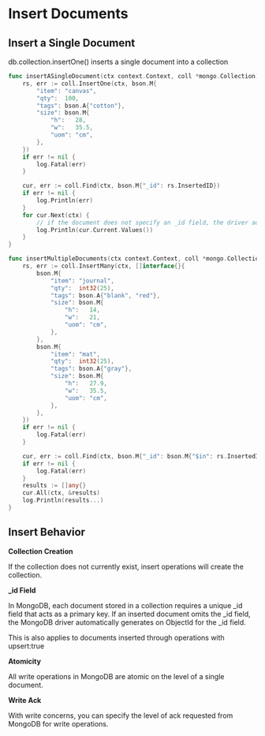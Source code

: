 # Insert Documents

## Insert a Single Document

db.collection.insertOne() inserts a single document into a collection

```go
func insertASingleDocument(ctx context.Context, coll *mongo.Collection) {
	rs, err := coll.InsertOne(ctx, bson.M{
		"item": "canvas",
		"qty":  100,
		"tags": bson.A{"cotton"},
		"size": bson.M{
			"h":   28,
			"w":   35.5,
			"uom": "cm",
		},
	})
	if err != nil {
		log.Fatal(err)
	}

	cur, err := coll.Find(ctx, bson.M{"_id": rs.InsertedID})
	if err != nil {
		log.Println(err)
	}
	for cur.Next(ctx) {
		// if the document does not specify an _id field, the driver adds the _id field with an ObjectId value to the new document.
		log.Println(cur.Current.Values())
	}
}

func insertMultipleDocuments(ctx context.Context, coll *mongo.Collection) {
	rs, err := coll.InsertMany(ctx, []interface{}{
		bson.M{
			"item": "journal",
			"qty":  int32(25),
			"tags": bson.A{"blank", "red"},
			"size": bson.M{
				"h":   14,
				"w":   21,
				"uom": "cm",
			},
		},
		bson.M{
			"item": "mat",
			"qty":  int32(25),
			"tags": bson.A{"gray"},
			"size": bson.M{
				"h":   27.9,
				"w":   35.5,
				"uom": "cm",
			},
		},
	})
	if err != nil {
		log.Fatal(err)
	}

	cur, err := coll.Find(ctx, bson.M{"_id": bson.M{"$in": rs.InsertedIDs}})
	if err != nil {
		log.Fatal(err)
	}
	results := []any{}
	cur.All(ctx, &results)
	log.Println(results...)
}
```

## Insert Behavior

**Collection Creation**

If the collection does not currently exist, insert operations will create the collection.

**_id Field**

In MongoDB, each document stored in a collection requires a unique _id field that acts as a primary key. If an inserted document omits the _id field, the MongoDB driver automatically generates on ObjectId for the _id field.

This is also applies to documents inserted through operations with upsert:true

**Atomicity**

All write operations in MongoDB are atomic on the level of a single document.

**Write Ack**

With write concerns, you can specify the level of ack requested from MongoDB for write operations.